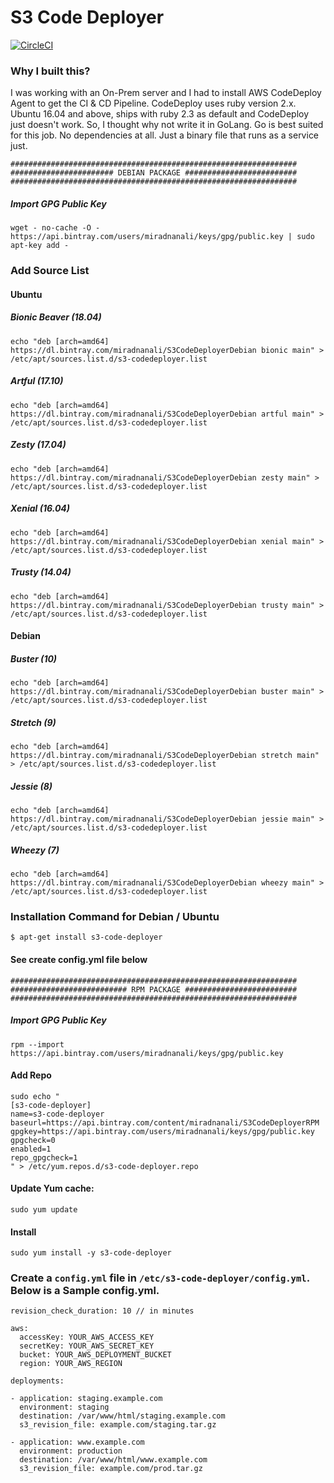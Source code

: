 # S3 Code Deployer

[![CircleCI](https://circleci.com/gh/miradnan/s3-code-deployer/tree/master.svg?style=svg)](https://circleci.com/gh/miradnan/s3-code-deployer/tree/master)

### Why I built this?
I was working with an On-Prem server and I had to install AWS CodeDeploy Agent to get the CI & CD Pipeline.
CodeDeploy uses ruby version 2.x. Ubuntu 16.04 and above, ships with ruby 2.3 as default and CodeDeploy just doesn't work.
So, I thought why not write it in GoLang. Go is best suited for this job. No dependencies at all. Just a binary file that runs as a service just.



```
################################################################
####################### DEBIAN PACKAGE #########################
################################################################
```

##### Import GPG Public Key
```
wget - no-cache -O - https://api.bintray.com/users/miradnanali/keys/gpg/public.key | sudo apt-key add -
```

### Add Source List

#### Ubuntu

##### Bionic Beaver (18.04)
```
echo "deb [arch=amd64] https://dl.bintray.com/miradnanali/S3CodeDeployerDebian bionic main" > /etc/apt/sources.list.d/s3-codedeployer.list
```

##### Artful (17.10)
```
echo "deb [arch=amd64] https://dl.bintray.com/miradnanali/S3CodeDeployerDebian artful main" > /etc/apt/sources.list.d/s3-codedeployer.list
```

##### Zesty (17.04)
```
echo "deb [arch=amd64] https://dl.bintray.com/miradnanali/S3CodeDeployerDebian zesty main" > /etc/apt/sources.list.d/s3-codedeployer.list
```

##### Xenial (16.04)
```
echo "deb [arch=amd64] https://dl.bintray.com/miradnanali/S3CodeDeployerDebian xenial main" > /etc/apt/sources.list.d/s3-codedeployer.list
```

##### Trusty (14.04)
```
echo "deb [arch=amd64] https://dl.bintray.com/miradnanali/S3CodeDeployerDebian trusty main" > /etc/apt/sources.list.d/s3-codedeployer.list
```

#### Debian

##### Buster (10)
```
echo "deb [arch=amd64] https://dl.bintray.com/miradnanali/S3CodeDeployerDebian buster main" > /etc/apt/sources.list.d/s3-codedeployer.list
```

##### Stretch (9)
```
echo "deb [arch=amd64] https://dl.bintray.com/miradnanali/S3CodeDeployerDebian stretch main" > /etc/apt/sources.list.d/s3-codedeployer.list
```

##### Jessie (8)
```
echo "deb [arch=amd64] https://dl.bintray.com/miradnanali/S3CodeDeployerDebian jessie main" > /etc/apt/sources.list.d/s3-codedeployer.list
```

##### Wheezy (7)
```
echo "deb [arch=amd64] https://dl.bintray.com/miradnanali/S3CodeDeployerDebian wheezy main" > /etc/apt/sources.list.d/s3-codedeployer.list
```

### Installation Command for Debian / Ubuntu
```
$ apt-get install s3-code-deployer
```
#### See create config.yml file below




```
################################################################
########################## RPM PACKAGE #########################
################################################################
```

##### Import GPG Public Key
```
rpm --import https://api.bintray.com/users/miradnanali/keys/gpg/public.key
```

#### Add Repo
```
sudo echo "
[s3-code-deployer]
name=s3-code-deployer
baseurl=https://api.bintray.com/content/miradnanali/S3CodeDeployerRPM
gpgkey=https://api.bintray.com/users/miradnanali/keys/gpg/public.key
gpgcheck=0
enabled=1
repo_gpgcheck=1
" > /etc/yum.repos.d/s3-code-deployer.repo
```

#### Update Yum cache:
```
sudo yum update
```

#### Install
```
sudo yum install -y s3-code-deployer
```


### Create a `config.yml` file in `/etc/s3-code-deployer/config.yml`. Below is a Sample config.yml.
```
revision_check_duration: 10 // in minutes

aws:
  accessKey: YOUR_AWS_ACCESS_KEY
  secretKey: YOUR_AWS_SECRET_KEY
  bucket: YOUR_AWS_DEPLOYMENT_BUCKET
  region: YOUR_AWS_REGION

deployments:

- application: staging.example.com
  environment: staging
  destination: /var/www/html/staging.example.com
  s3_revision_file: example.com/staging.tar.gz

- application: www.example.com
  environment: production
  destination: /var/www/html/www.example.com
  s3_revision_file: example.com/prod.tar.gz
```
